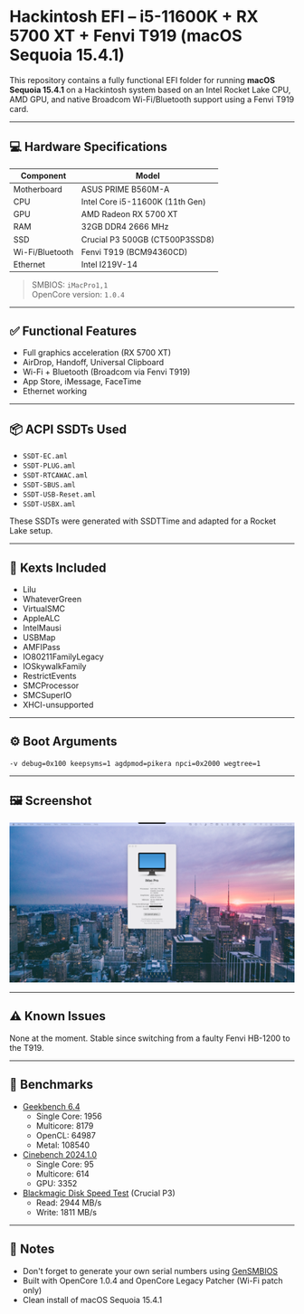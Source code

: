 # Hackintosh EFI – i5-11600K + RX 5700 XT + Fenvi T919 (macOS Sequoia 15.4.1)

This repository contains a fully functional EFI folder for running **macOS Sequoia 15.4.1** on a Hackintosh system based on an Intel Rocket Lake CPU, AMD GPU, and native Broadcom Wi-Fi/Bluetooth support using a Fenvi T919 card.

---

## 💻 Hardware Specifications

| Component        | Model                            |
|------------------|----------------------------------|
| Motherboard      | ASUS PRIME B560M-A               |
| CPU              | Intel Core i5-11600K (11th Gen)  |
| GPU              | AMD Radeon RX 5700 XT            |
| RAM              | 32GB DDR4 2666 MHz               |
| SSD              | Crucial P3 500GB (CT500P3SSD8)   |
| Wi-Fi/Bluetooth  | Fenvi T919 (BCM94360CD)          |
| Ethernet         | Intel I219V-14                   |

> SMBIOS: `iMacPro1,1`  
> OpenCore version: `1.0.4`

---

## ✅ Functional Features

- Full graphics acceleration (RX 5700 XT)
- AirDrop, Handoff, Universal Clipboard
- Wi-Fi + Bluetooth (Broadcom via Fenvi T919)
- App Store, iMessage, FaceTime
- Ethernet working

---

## 📦 ACPI SSDTs Used

- `SSDT-EC.aml`
- `SSDT-PLUG.aml`
- `SSDT-RTCAWAC.aml`
- `SSDT-SBUS.aml`
- `SSDT-USB-Reset.aml`
- `SSDT-USBX.aml`

These SSDTs were generated with SSDTTime and adapted for a Rocket Lake setup.

---

## 🧩 Kexts Included

- Lilu
- WhateverGreen
- VirtualSMC
- AppleALC
- IntelMausi
- USBMap
- AMFIPass
- IO80211FamilyLegacy
- IOSkywalkFamily
- RestrictEvents
- SMCProcessor
- SMCSuperIO
- XHCI-unsupported

---

## ⚙️ Boot Arguments

```
-v debug=0x100 keepsyms=1 agdpmod=pikera npci=0x2000 wegtree=1
```

---

## 🖼️ Screenshot

![macOS Desktop](https://github.com/fabienmillet/Hackintosh-EFI-i5-11600K-RX5700XT/blob/main/screenshot.png?raw=true)

---

## ⚠️ Known Issues

None at the moment. Stable since switching from a faulty Fenvi HB-1200 to the T919.

---

## 🚀 Benchmarks

* [Geekbench 6.4](https://www.geekbench.com/)
  * Single Core: 1956
  * Multicore: 8179
  * OpenCL: 64987
  * Metal: 108540
* [Cinebench 2024.1.0](https://www.maxon.net/en/cinebench)
  * Single Core: 95
  * Multicore: 614
  * GPU: 3352
* [Blackmagic Disk Speed Test](https://apps.apple.com/us/app/blackmagic-disk-speed-test/id425264550) (Crucial P3)
  * Read: 2944 MB/s
  * Write: 1811 MB/s

---

## 📝 Notes

- Don't forget to generate your own serial numbers using [GenSMBIOS](https://github.com/corpnewt/GenSMBIOS)
- Built with OpenCore 1.0.4 and OpenCore Legacy Patcher (Wi-Fi patch only)
- Clean install of macOS Sequoia 15.4.1
